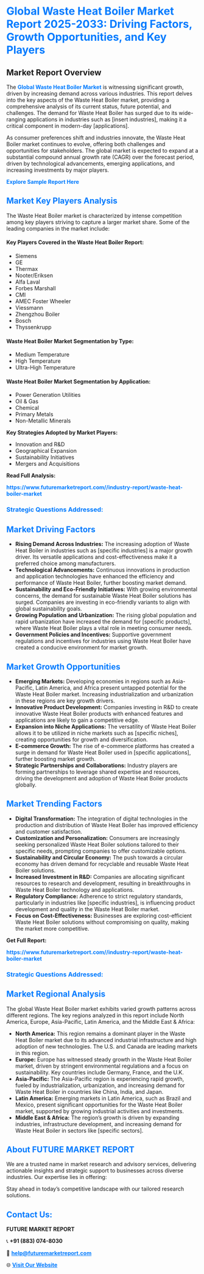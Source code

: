 <h1 style="color: #007BFF;">Global Waste Heat Boiler Market Report 2025-2033: Driving Factors, Growth Opportunities, and Key Players</h1>

<section id="overview">
<h2>Market Report Overview</h2>
<p>The <a href="https://www.futuremarketreport.com//industry-report/waste-heat-boiler-market" style="color: #007BFF; text-decoration: none;"><strong>Global Waste Heat Boiler Market</strong></a> is witnessing significant growth, driven by increasing demand across various industries. This report delves into the key aspects of the Waste Heat Boiler market, providing a comprehensive analysis of its current status, future potential, and challenges. The demand for Waste Heat Boiler has surged due to its wide-ranging applications in industries such as [insert industries], making it a critical component in modern-day [applications].</p>
<p>As consumer preferences shift and industries innovate, the Waste Heat Boiler market continues to evolve, offering both challenges and opportunities for stakeholders. The global market is expected to expand at a substantial compound annual growth rate (CAGR) over the forecast period, driven by technological advancements, emerging applications, and increasing investments by major players.</p>
</section>

<section id="overview">
<p><a href="https://www.futuremarketreport.com//request-sample/reportId=87885" style="color: #007BFF; text-decoration: none;"><strong>Explore Sample Report Here</strong></a></p>
</section>

<section id="key-players">
<h2 style="color: #007BFF;">Market Key Players Analysis</h2>
<p>The Waste Heat Boiler market is characterized by intense competition among key players striving to capture a larger market share. Some of the leading companies in the market include:</p>
<h4>Key Players Covered in the Waste Heat Boiler Report:</h4>
<ul><li>Siemens</li><li>GE</li><li>Thermax</li><li>Nooter/Eriksen</li><li>Alfa Laval</li><li>Forbes Marshall</li><li>CMI</li><li>AMEC Foster Wheeler</li><li>Viessmann</li><li>Zhengzhou Boiler</li><li>Bosch</li><li>Thyssenkrupp</li></ul>
<h4>Waste Heat Boiler Market Segmentation by Type:</h4>
<ul><li>Medium Temperature</li><li>High Temperature</li><li>Ultra-High Temperature</li></ul>

<h4>Waste Heat Boiler Market Segmentation by Application:</h4>
<ul><li>Power Generation Utilities</li><li>Oil &amp; Gas</li><li>Chemical</li><li>Primary Metals</li><li>Non-Metallic Minerals</li></ul>
<p><strong>Key Strategies Adopted by Market Players:</strong></p>
<ul>
<li>Innovation and R&D</li>
<li>Geographical Expansion</li>
<li>Sustainability Initiatives</li>
<li>Mergers and Acquisitions</li>
</ul>
</section>

<section>
<p><strong>Read Full Analysis: </strong></p><a href="https://www.futuremarketreport.com//industry-report/waste-heat-boiler-market" style="color: #007BFF; text-decoration: none;"><strong>https://www.futuremarketreport.com//industry-report/waste-heat-boiler-market</strong></a>
<h3 style="color: #007BFF;">Strategic Questions Addressed:</h3>
</section>

<section id="driving-factors">
<h2 style="color: #007BFF;">Market Driving Factors</h2>
<ul>
<li><strong>Rising Demand Across Industries:</strong> The increasing adoption of Waste Heat Boiler in industries such as [specific industries] is a major growth driver. Its versatile applications and cost-effectiveness make it a preferred choice among manufacturers.</li>
<li><strong>Technological Advancements:</strong> Continuous innovations in production and application technologies have enhanced the efficiency and performance of Waste Heat Boiler, further boosting market demand.</li>
<li><strong>Sustainability and Eco-Friendly Initiatives:</strong> With growing environmental concerns, the demand for sustainable Waste Heat Boiler solutions has surged. Companies are investing in eco-friendly variants to align with global sustainability goals.</li>
<li><strong>Growing Population and Urbanization:</strong> The rising global population and rapid urbanization have increased the demand for [specific products], where Waste Heat Boiler plays a vital role in meeting consumer needs.</li>
<li><strong>Government Policies and Incentives:</strong> Supportive government regulations and incentives for industries using Waste Heat Boiler have created a conducive environment for market growth.</li>
</ul>
</section>

<section id="growth-opportunities">
<h2 style="color: #007BFF;">Market Growth Opportunities</h2>
<ul>
<li><strong>Emerging Markets:</strong> Developing economies in regions such as Asia-Pacific, Latin America, and Africa present untapped potential for the Waste Heat Boiler market. Increasing industrialization and urbanization in these regions are key growth drivers.</li>
<li><strong>Innovative Product Development:</strong> Companies investing in R&D to create innovative Waste Heat Boiler products with enhanced features and applications are likely to gain a competitive edge.</li>
<li><strong>Expansion into Niche Applications:</strong> The versatility of Waste Heat Boiler allows it to be utilized in niche markets such as [specific niches], creating opportunities for growth and diversification.</li>
<li><strong>E-commerce Growth:</strong> The rise of e-commerce platforms has created a surge in demand for Waste Heat Boiler used in [specific applications], further boosting market growth.</li>
<li><strong>Strategic Partnerships and Collaborations:</strong> Industry players are forming partnerships to leverage shared expertise and resources, driving the development and adoption of Waste Heat Boiler products globally.</li>
</ul>
</section>

<section id="trending-factors">
<h2 style="color: #007BFF;">Market Trending Factors</h2>
<ul>
<li><strong>Digital Transformation:</strong> The integration of digital technologies in the production and distribution of Waste Heat Boiler has improved efficiency and customer satisfaction.</li>
<li><strong>Customization and Personalization:</strong> Consumers are increasingly seeking personalized Waste Heat Boiler solutions tailored to their specific needs, prompting companies to offer customizable options.</li>
<li><strong>Sustainability and Circular Economy:</strong> The push towards a circular economy has driven demand for recyclable and reusable Waste Heat Boiler solutions.</li>
<li><strong>Increased Investment in R&D:</strong> Companies are allocating significant resources to research and development, resulting in breakthroughs in Waste Heat Boiler technology and applications.</li>
<li><strong>Regulatory Compliance:</strong> Adherence to strict regulatory standards, particularly in industries like [specific industries], is influencing product development and quality in the Waste Heat Boiler market.</li>
<li><strong>Focus on Cost-Effectiveness:</strong> Businesses are exploring cost-efficient Waste Heat Boiler solutions without compromising on quality, making the market more competitive.</li>
</ul>
</section>

<section>
<p><strong>Get Full Report: </strong></p><a href="https://www.futuremarketreport.com//industry-report/waste-heat-boiler-market" style="color: #007BFF; text-decoration: none;"><strong>https://www.futuremarketreport.com//industry-report/waste-heat-boiler-market</strong></a>
<h3 style="color: #007BFF;">Strategic Questions Addressed:</h3>
</section>


<section id="regional-analysis">
<h2 style="color: #007BFF;">Market Regional Analysis</h2>
<p>The global Waste Heat Boiler market exhibits varied growth patterns across different regions. The key regions analyzed in this report include North America, Europe, Asia-Pacific, Latin America, and the Middle East & Africa:</p>
<ul>
<li><strong>North America:</strong> This region remains a dominant player in the Waste Heat Boiler market due to its advanced industrial infrastructure and high adoption of new technologies. The U.S. and Canada are leading markets in this region.</li>
<li><strong>Europe:</strong> Europe has witnessed steady growth in the Waste Heat Boiler market, driven by stringent environmental regulations and a focus on sustainability. Key countries include Germany, France, and the U.K.</li>
<li><strong>Asia-Pacific:</strong> The Asia-Pacific region is experiencing rapid growth, fueled by industrialization, urbanization, and increasing demand for Waste Heat Boiler in countries like China, India, and Japan.</li>
<li><strong>Latin America:</strong> Emerging markets in Latin America, such as Brazil and Mexico, present significant opportunities for the Waste Heat Boiler market, supported by growing industrial activities and investments.</li>
<li><strong>Middle East & Africa:</strong> The region’s growth is driven by expanding industries, infrastructure development, and increasing demand for Waste Heat Boiler in sectors like [specific sectors].</li>
</ul>
</section>

<footer>
<h2 style="color: #007BFF;">About FUTURE MARKET REPORT</h2>
<p>We are a trusted name in market research and advisory services, delivering actionable insights and strategic support to businesses across diverse industries. Our expertise lies in offering:</p>

<p>Stay ahead in today’s competitive landscape with our tailored research solutions.</p>

<h2 style="color: #007BFF;">Contact Us:</h2>
<p><strong>FUTURE MARKET REPORT</strong></p>
<p>📞 <strong>+91 (883) 074-8030</strong></p>
<p>📧 <strong><a href="mailto:help@futuremarketreport.com" style="color: #007BFF;">help@futuremarketreport.com</a></strong></p>
<p>🌐 <strong><a href="https://www.futuremarketreport.com/" style="color: #007BFF;">Visit Our Website</a></strong></p>
</footer>